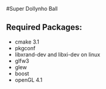 #Super Dollynho Ball

## Required Packages:
* cmake 3.1
* pkgconf
* libxrand-dev and libxi-dev on linux
* glfw3
* glew
* boost
* openGL 4.1
